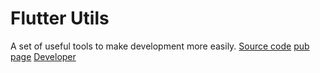 # Flutter Utils

A set of useful tools to make development more easily.
[Source code](https://github.com/gabrimatic/FlutterUtils/)
[pub page](https://pub.dev/packages/gabrimatic_utils)
[Developer](https://il.ink/gabrimatic)
